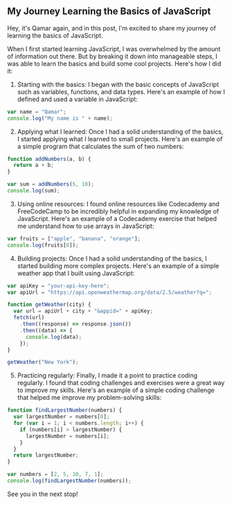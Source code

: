 ## My Journey Learning the Basics of JavaScript

Hey, it's Qamar again, and in this post, I'm excited to share my journey of learning the basics of JavaScript.

When I first started learning JavaScript, I was overwhelmed by the amount of information out there. But by breaking it down into manageable steps, I was able to learn the basics and build some cool projects. Here's how I did it:

1. Starting with the basics: I began with the basic concepts of JavaScript such as variables, functions, and data types. Here's an example of how I defined and used a variable in JavaScript:

```javascript
var name = "Qamar";
console.log("My name is " + name);
```

2. Applying what I learned: Once I had a solid understanding of the basics, I started applying what I learned to small projects. Here's an example of a simple program that calculates the sum of two numbers:

```javascript
function addNumbers(a, b) {
  return a + b;
}

var sum = addNumbers(5, 10);
console.log(sum);
```

3. Using online resources: I found online resources like Codecademy and FreeCodeCamp to be incredibly helpful in expanding my knowledge of JavaScript. Here's an example of a Codecademy exercise that helped me understand how to use arrays in JavaScript:

```javascript
var fruits = ["apple", "banana", "orange"];
console.log(fruits[0]);
```

4. Building projects: Once I had a solid understanding of the basics, I started building more complex projects. Here's an example of a simple weather app that I built using JavaScript:

```javascript
var apiKey = "your-api-key-here";
var apiUrl = "https://api.openweathermap.org/data/2.5/weather?q=";

function getWeather(city) {
  var url = apiUrl + city + "&appid=" + apiKey;
  fetch(url)
    .then((response) => response.json())
    .then((data) => {
      console.log(data);
    });
}

getWeather("New York");
```

5. Practicing regularly: Finally, I made it a point to practice coding regularly. I found that coding challenges and exercises were a great way to improve my skills. Here's an example of a simple coding challenge that helped me improve my problem-solving skills:
```javascript
function findLargestNumber(numbers) {
  var largestNumber = numbers[0];
  for (var i = 1; i < numbers.length; i++) {
    if (numbers[i] > largestNumber) {
      largestNumber = numbers[i];
    }
  }
  return largestNumber;
}

var numbers = [2, 5, 10, 7, 1];
console.log(findLargestNumber(numbers));
```

See you in the next stop!

